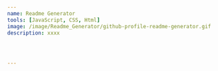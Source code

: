 ```yaml
---
name: Readme Generator
tools: [JavaScript, CSS, Html]
image: /image/Readme_Generator/github-profile-readme-generator.gif
description: xxxx




---
```


